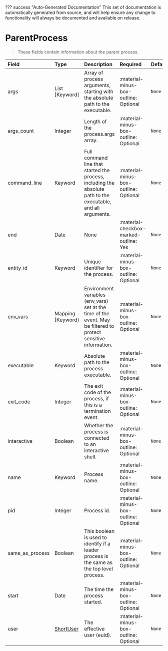 ??? success "Auto-Generated Documentation"
    This set of documentation is automatically generated from source, and will help ensure any change to functionality will always be documented and available on release.

# ParentProcess

> These fields contain information about the parent process.

| Field | Type | Description | Required | Default |
| :--- | :--- | :--- | :--- | :--- |
| args | List [Keyword] | Array of process arguments, starting with the absolute path to the executable. | :material-minus-box-outline: Optional | `None` |
| args_count | Integer | Length of the process.args array. | :material-minus-box-outline: Optional | `None` |
| command_line | Keyword | Full command line that started the process, including the absolute path to the executable, and all arguments. | :material-minus-box-outline: Optional | `None` |
| end | Date | None | :material-checkbox-marked-outline: Yes | `None` |
| entity_id | Keyword | Unique identifier for the process. | :material-minus-box-outline: Optional | `None` |
| env_vars | Mapping [Keyword] | Environment variables (env_vars) set at the time of the event. May be filtered to protect sensitive information. | :material-minus-box-outline: Optional | `None` |
| executable | Keyword | Absolute path to the process executable. | :material-minus-box-outline: Optional | `None` |
| exit_code | Integer | The exit code of the process, if this is a termination event. | :material-minus-box-outline: Optional | `None` |
| interactive | Boolean | Whether the process is connected to an interactive shell. | :material-minus-box-outline: Optional | `None` |
| name | Keyword | Process name. | :material-minus-box-outline: Optional | `None` |
| pid | Integer | Process id. | :material-minus-box-outline: Optional | `None` |
| same_as_process | Boolean | This boolean is used to identify if a leader process is the same as the top level process. | :material-minus-box-outline: Optional | `None` |
| start | Date | The time the process started. | :material-minus-box-outline: Optional | `None` |
| user | [ShortUser](/howler-docs/odm/class/shortuser) | The effective user (euid). | :material-minus-box-outline: Optional | `None` |
